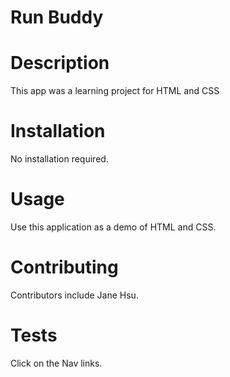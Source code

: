 
# Run Buddy

# Description
This app was a learning project for HTML and CSS

# Installation
No installation required.

# Usage
Use this application as a demo of HTML and CSS.

# Contributing
Contributors include Jane Hsu.

# Tests
Click on the Nav links.

  